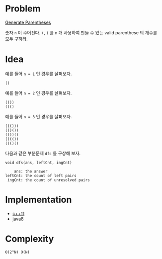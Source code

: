 # Problem

[Generate Parentheses](https://leetcode.com/problems/generate-parentheses/)

숫자 `n` 이 주어진다. `(`, `)` 를 `n` 개 사용하여 만들 수 있는 valid
parenthese 의 개수를 모두 구하라.

# Idea

예를 들어 `n = 1` 인 경우를 살펴보자.

```
()
```

예를 들어 `n = 2` 인 경우를 살펴보자.

```
(())
()()
```

예를 들어 `n = 3` 인 경우를 살펴보자.

```
((()))
(()())
(())()
()(())
()()()
```

다음과 같은 부분문제 `dfs` 를 구상해 보자.

```
void dfs(ans, leftCnt, ingCnt)

    ans: the answer
leftCnt: the count of left pairs
 ingCnt: the count of unresolved pairs
```

# Implementation

* [c++11](a.cpp)
* [java8](Solution.java)

# Complexity

```
O(2^N) O(N)
```
